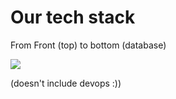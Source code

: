 # Our tech stack

From Front \(top\) to bottom \(database\)

![](/assets/zen-tech.png)

\(doesn't include devops :\)\)

